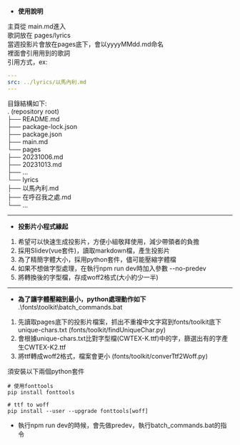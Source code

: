 - **使用說明**  

主頁從 main.md進入  
歌詞放在 pages/lyrics  
當週投影片會放在pages底下，會以yyyyMMdd.md命名  
裡面會引用用到的歌詞  
引用方式，ex:   

```yaml
---
src: ../lyrics/以馬內利.md
---
```

目錄結構如下:   
. (repository root)  
├── README.md   
├── package-lock.json   
├── package.json  
├── main.md  
└── pages  
    ├── 20231006.md  
    ├── 20231013.md  
    ├── ...  
    └── lyrics  
         ├── 以馬內利.md  
         ├── 在呼召我之處.md  
         └── ...  

---

- **投影片小程式緣起**  

1. 希望可以快速生成投影片，方便小組敬拜使用，減少帶領者的負擔
2. 採用Slidev(vue套件)，讀取markdown檔，產生投影片
3. 為了精簡字體大小，採用python套件，儘可能壓縮字體檔
3. 如果不想做字型處理，在執行npm run dev時加入參數 --no-predev
4. 將轉換後的字型檔，存成woff2格式(大小約少一半)

---

- **為了讓字體壓縮到最小，python處理動作如下**  
.\fonts\toolkit\batch_commands.bat
1. 先讀取pages底下的投影片檔案，抓出不重複中文字寫到fonts/toolkit底下unique-chars.txt
   (fonts/toolkit/findUniqueChar.py)
2. 會根據unique-chars.txt比對字型檔(CWTEX-K.ttf)中的字，篩選出有的字產生CWTEX-K2.ttf
3. 將ttf轉成woff2格式，檔案會更小
   (fonts/toolkit/converTtf2Woff.py)

須安裝以下兩個python套件
```
# 使用fonttools
pip install fonttools

# ttf to woff
pip install --user --upgrade fonttools[woff] 
```

* 執行npm run dev的時候，會先做predev，執行batch_commands.bat的指令

